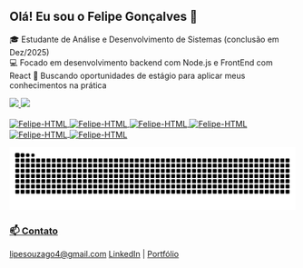## Olá! Eu sou o Felipe Gonçalves 👋

🎓 Estudante de Análise e Desenvolvimento de Sistemas (conclusão em Dez/2025)  
💻 Focado em desenvolvimento backend com Node.js e FrontEnd com React 
🚀 Buscando oportunidades de estágio para aplicar meus conhecimentos na prática

 <a href="https://github.com/felgonsa">
  <img height="160em" src="https://github-readme-stats.vercel.app/api?username=felgonsa&show_icons=true&theme=dark&include_all_commits=true&count_private=true""/>
  <img height="160em" src="https://github-readme-stats.vercel.app/api/top-langs/?username=felgonsa&layout=compact&langs_count=7&theme=dark"/>
</div>

<div style="display: inline_block"><br>
                                  
          
  <img align="center" alt="Felipe-HTML" height="50" width="60" src="https://cdn.jsdelivr.net/gh/devicons/devicon/icons/html5/html5-original.svg">
  <img align="center" alt="Felipe-HTML" height="50" width="60" src="https://cdn.jsdelivr.net/gh/devicons/devicon/icons/javascript/javascript-original.svg">  
  <img align="center" alt="Felipe-HTML" height="50" width="60" src="https://cdn.jsdelivr.net/gh/devicons/devicon/icons/css3/css3-original.svg">
  <img align="center" alt="Felipe-HTML" height="50" width="60" src="https://cdn.jsdelivr.net/gh/devicons/devicon@latest/icons/nodejs/nodejs-original-wordmark.svg">
  <img align="center" alt="Felipe-HTML" height="50" width="60" src="https://cdn.jsdelivr.net/gh/devicons/devicon@latest/icons/react/react-original.svg">
  <img align="center" alt="Felipe-HTML" height="50" width="60" src="https://cdn.jsdelivr.net/gh/devicons/devicon/icons/postgresql/postgresql-original.svg">

 

  ![Snake animation](https://github.com/felgonsa/felgonsa/blob/output/github-contribution-grid-snake.svg)



  ### 📫 Contato

lipesouzago4@gmail.com 
[LinkedIn](https://www.linkedin.com/in/seu-linkedin) | [Portfólio](https://felgonsa.github.io/portfolio/)


</div>
                                                                                                                                              
                                                                                                                                       
                                                                                                                                              
